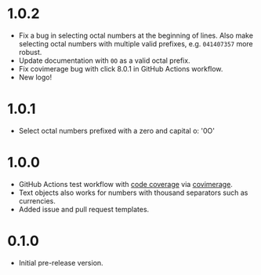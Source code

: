 # 1.0.2

* Fix a bug in selecting octal numbers at the beginning of lines. Also make
  selecting octal numbers with multiple valid prefixes, e.g. `041407357` more
  robust.
* Update documentation with `0O` as a valid octal prefix.
* Fix covimerage bug with click 8.0.1 in GitHub Actions workflow.
* New logo!

# 1.0.1

* Select octal numbers prefixed with a zero and capital o: '0O'

# 1.0.0

* GitHub Actions test workflow with [code
  coverage](https://coveralls.io/github/MisanthropicBit/vim-numbers) via
  [covimerage](https://github.com/Vimjas/covimerage).
* Text objects also works for numbers with thousand separators such as
  currencies.
* Added issue and pull request templates.

# 0.1.0

* Initial pre-release version.
